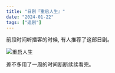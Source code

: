 ```yaml
---
title: "日剧『重启人生』"
date: "2024-01-22"
tags: ["追剧"]
---
```


前段时间听播客的时候, 有人推荐了这部日剧。

![重启人生](https://img.zty95.com/2024-01-29-1706518412.jpg)

差不多用了一周的时间断断续续看完。



